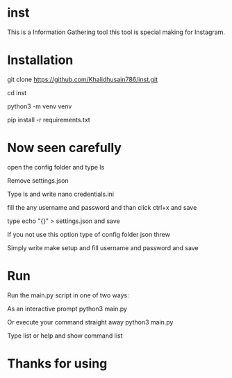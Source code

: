 # inst 
This is a Information Gathering tool 
this tool is special making for Instagram.

# Installation

git clone https://github.com/Khalidhusain786/inst.git

cd inst

python3 -m venv venv

pip install -r requirements.txt

# Now seen carefully

open the config folder and  type ls

Remove  settings.json

Type ls and write nano credentials.ini

fill the any username and password and than click ctrl+x and save 

type echo "{}" > settings.json and save

If you not use this option type of config folder json threw

Simply write make setup and fill username and password and save

# Run
Run the main.py script in one of two ways:

As an interactive prompt python3 main.py <target name>
  
Or execute your command straight away python3 main.py <target username>
  
Type list or help and show command list 

# Thanks for using 
  
  
